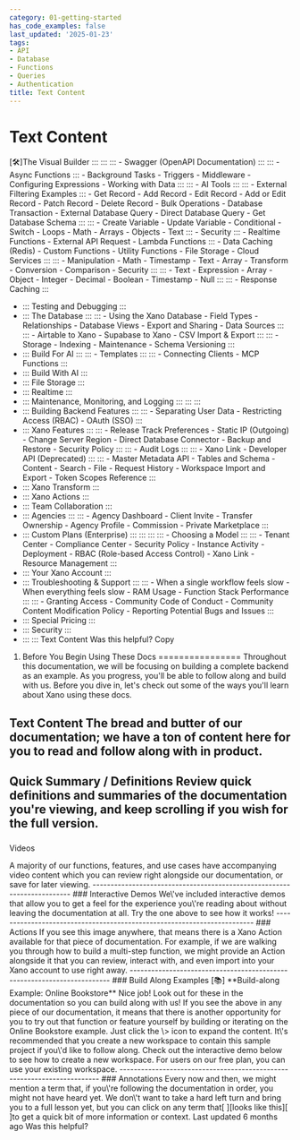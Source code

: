 ```yaml
---
category: 01-getting-started
has_code_examples: false
last_updated: '2025-01-23'
tags:
- API
- Database
- Functions
- Queries
- Authentication
title: Text Content
---
```


# Text Content

[🛠️]The Visual Builder
    :::
        ::: 
            ::: 
            -   Swagger (OpenAPI Documentation)
            :::
            ::: 
            -   Async Functions
            :::
        -   Background Tasks
        -   Triggers
        -   Middleware
        -   Configuring Expressions
        -   Working with Data
        :::
        ::: 
        -   AI Tools
            ::: 
                ::: 
                -   External Filtering Examples
                :::
            -   Get Record
            -   Add Record
            -   Edit Record
            -   Add or Edit Record
            -   Patch Record
            -   Delete Record
            -   Bulk Operations
            -   Database Transaction
            -   External Database Query
            -   Direct Database Query
            -   Get Database Schema
            :::
            ::: 
            -   Create Variable
            -   Update Variable
            -   Conditional
            -   Switch
            -   Loops
            -   Math
            -   Arrays
            -   Objects
            -   Text
            :::
        -   Security
            ::: 
            -   Realtime Functions
            -   External API Request
            -   Lambda Functions
            :::
        -   Data Caching (Redis)
        -   Custom Functions
        -   Utility Functions
        -   File Storage
        -   Cloud Services
        :::
        ::: 
        -   Manipulation
        -   Math
        -   Timestamp
        -   Text
        -   Array
        -   Transform
        -   Conversion
        -   Comparison
        -   Security
        :::
        ::: 
        -   Text
        -   Expression
        -   Array
        -   Object
        -   Integer
        -   Decimal
        -   Boolean
        -   Timestamp
        -   Null
        :::
        ::: 
        -   Response Caching
        :::
-   ::: 
    Testing and Debugging
    :::
-   ::: 
    The Database
    :::
        ::: 
        -   Using the Xano Database
        -   Field Types
        -   Relationships
        -   Database Views
        -   Export and Sharing
        -   Data Sources
        :::
        ::: 
        -   Airtable to Xano
        -   Supabase to Xano
        -   CSV Import & Export
        :::
        ::: 
        -   Storage
        -   Indexing
        -   Maintenance
        -   Schema Versioning
        :::
-   ::: 
    Build For AI
    :::
        ::: 
        -   Templates
        :::
        ::: 
        -   Connecting Clients
        -   MCP Functions
        :::
-   ::: 
    Build With AI
    :::
-   ::: 
    File Storage
    :::
-   ::: 
    Realtime
    :::
-   ::: 
    Maintenance, Monitoring, and Logging
    :::
        ::: 
        :::
-   ::: 
    Building Backend Features
    :::
        ::: 
        -   Separating User Data
        -   Restricting Access (RBAC)
        -   OAuth (SSO)
        :::
-   ::: 
    Xano Features
    :::
        ::: 
        -   Release Track Preferences
        -   Static IP (Outgoing)
        -   Change Server Region
        -   Direct Database Connector
        -   Backup and Restore
        -   Security Policy
        :::
        ::: 
        -   Audit Logs
        :::
        ::: 
        -   Xano Link
        -   Developer API (Deprecated)
        :::
        ::: 
        -   Master Metadata API
        -   Tables and Schema
        -   Content
        -   Search
        -   File
        -   Request History
        -   Workspace Import and Export
        -   Token Scopes Reference
        :::
-   ::: 
    Xano Transform
    :::
-   ::: 
    Xano Actions
    :::
-   ::: 
    Team Collaboration
    :::
-   ::: 
    Agencies
    :::
        ::: 
        -   Agency Dashboard
        -   Client Invite
        -   Transfer Ownership
        -   Agency Profile
        -   Commission
        -   Private Marketplace
        :::
-   ::: 
    Custom Plans (Enterprise)
    :::
        ::: 
            ::: 
                ::: 
                -   Choosing a Model
                :::
            :::
        -   Tenant Center
        -   Compliance Center
        -   Security Policy
        -   Instance Activity
        -   Deployment
        -   RBAC (Role-based Access Control)
        -   Xano Link
        -   Resource Management
        :::
-   ::: 
    Your Xano Account
    :::
-   ::: 
    Troubleshooting & Support
    :::
        ::: 
        -   When a single workflow feels slow
        -   When everything feels slow
        -   RAM Usage
        -   Function Stack Performance
        :::
        ::: 
        -   Granting Access
        -   Community Code of Conduct
        -   Community Content Modification Policy
        -   Reporting Potential Bugs and Issues
        :::
-   ::: 
    Special Pricing
    :::
-   ::: 
    Security
    :::
-   ::: 
    :::
    Text Content
Was this helpful?
Copy
1.  Before You Begin
Using These Docs 
================
Throughout this documentation, we will be focusing on building a complete backend as an example. As you progress, you\'ll be able to follow along and build with us.
Before you dive in, let\'s check out some of the ways you\'ll learn about Xano using these docs.
###  
Text Content
The bread and butter of our documentation; we have a ton of content here for you to read and follow along with in product.
------------------------------------------------------------------------
###  
Quick Summary / Definitions
Review quick definitions and summaries of the documentation you\'re viewing, and keep scrolling if you wish for the full version.
------------------------------------------------------------------------
###  
Videos
<div>
</div>
A majority of our functions, features, and use cases have accompanying video content which you can review right alongside our documentation, or save for later viewing.
------------------------------------------------------------------------
###  
Interactive Demos
We\'ve included interactive demos that allow you to get a feel for the experience you\'re reading about without leaving the documentation at all. Try the one above to see how it works!
------------------------------------------------------------------------
###  
Actions
If you see this image anywhere, that means there is a Xano Action available for that piece of documentation. For example, if we are walking you through how to build a multi-step function, we might provide an Action alongside it that you can review, interact with, and even import into your Xano account to use right away.
------------------------------------------------------------------------
###  
Build Along Examples
[📚] **Build-along Example: Online Bookstore**
Nice job! Look out for these in the documentation so you can build along with us!
If you see the above in any piece of our documentation, it means that there is another opportunity for you to try out that function or feature yourself by building or iterating on the Online Bookstore example. Just click the \> icon to expand the content.
It\'s recommended that you create a new workspace to contain this sample project if you\'d like to follow along. Check out the interactive demo below to see how to create a new workspace. For users on our free plan, you can use your existing workspace.
------------------------------------------------------------------------
###  
Annotations
Every now and then, we might mention a term that, if you\'re following the documentation in order, you might not have heard yet. We don\'t want to take a hard left turn and bring you to a full lesson yet, but you can click on any term that[ ][looks like this][ ]to get a quick bit of more information or context.
Last updated 6 months ago
Was this helpful?